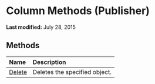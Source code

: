 
# Column Methods (Publisher)

 **Last modified:** July 28, 2015


## Methods



|**Name**|**Description**|
|:-----|:-----|
| [Delete](09498d82-e7e3-e301-5f7c-444f0112c480.md)|Deletes the specified object.|
